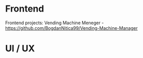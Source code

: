 # Frontend
Frontend projects:
Vending Machine Meneger - 
https://github.com/BogdanNitica99/Vending-Machine-Manager

# UI / UX
